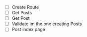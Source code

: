 * [ ] Create Route
* [ ] Get Posts
* [ ] Get Post
* [ ] Validate im the one creating Posts
* [ ] Post index page